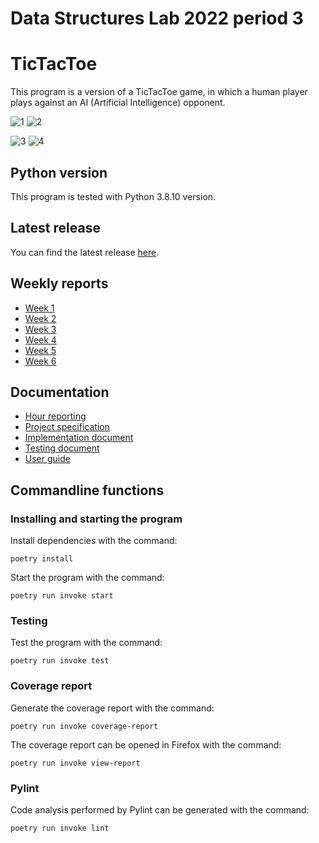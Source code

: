 # Data Structures Lab 2022 period 3

# TicTacToe

This program is a version of a TicTacToe game, in which a human player plays against an AI (Artificial Intelligence) opponent.



![1](https://github.com/riikkayoki/TicTacToe/blob/master/documentation/pictures/visualization-1.png)  ![2](https://github.com/riikkayoki/TicTacToe/blob/master/documentation/pictures/visualization-2.png)


![3](https://github.com/riikkayoki/TicTacToe/blob/master/documentation/pictures/documentation/pictures/visualization-3.png)  ![4](https://github.com/riikkayoki/TicTacToe/blob/master/documentation/pictures/visualization-4.png)

## Python version

This program is tested with Python 3.8.10 version.

## Latest release

You can find the latest release [here](https://github.com/riikkayoki/TicTacToe/releases/tag/final_release).


## Weekly reports


* [Week 1](https://github.com/riikkayoki/TicTacToe/blob/master/documentation/weekly_reports/weekly_report_1.md)
* [Week 2](https://github.com/riikkayoki/TicTacToe/blob/master/documentation/weekly_reports/weekly_report_2.md)
* [Week 3](https://github.com/riikkayoki/TicTacToe/blob/master/documentation/weekly_reports/weekly_report_3.md)
* [Week 4](https://github.com/riikkayoki/TicTacToe/blob/master/documentation/weekly_reports/weekly_report_4.md)
* [Week 5](https://github.com/riikkayoki/TicTacToe/blob/master/documentation/weekly_reports/weekly_report_5.md)
* [Week 6](https://github.com/riikkayoki/TicTacToe/blob/master/documentation/weekly_reports/weekly_report_6.md)

## Documentation

* [Hour reporting](https://github.com/riikkayoki/TicTacToe/blob/master/documentation/hour_reporting.md)
* [Project specification](https://github.com/riikkayoki/TicTacToe/blob/master/documentation/project_specification.md)
* [Implementation document](https://github.com/riikkayoki/TicTacToe/blob/master/documentation/implemantation_document.md)
* [Testing document](https://github.com/riikkayoki/TicTacToe/blob/master/documentation/testing_document.md)
* [User guide](https://github.com/riikkayoki/TicTacToe/blob/master/documentation/user_guide.md)

## Commandline functions

### Installing and starting the program

Install dependencies with the command:

```
poetry install
```

Start the program with the command:

```
poetry run invoke start
```


### Testing

Test the program with the command:

```
poetry run invoke test
```


### Coverage report

Generate the coverage report with the command:

```
poetry run invoke coverage-report
```

The coverage report can be opened in Firefox with the command:

```
poetry run invoke view-report
```

### Pylint

Code analysis performed by Pylint can be generated with the command:

```
poetry run invoke lint
```
